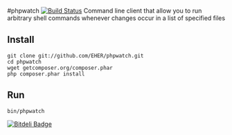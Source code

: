 #phpwatch [![Build Status](https://secure.travis-ci.org/EHER/phpwatch.png?branch=master)](http://travis-ci.org/EHER/phpwatch)
Command line client that allow you to run arbitrary shell commands whenever changes occur in a list of specified files

## Install
    git clone git://github.com/EHER/phpwatch.git
    cd phpwatch
    wget getcomposer.org/composer.phar
    php composer.phar install
    

## Run
    bin/phpwatch

[![Bitdeli Badge](https://d2weczhvl823v0.cloudfront.net/EHER/phpwatch/trend.png)](https://bitdeli.com/free "Bitdeli Badge")

